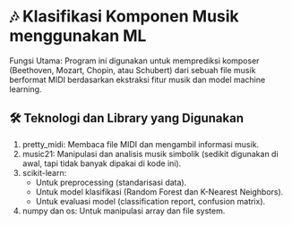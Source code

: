 # 🎶 Klasifikasi Komponen Musik menggunakan ML

Fungsi Utama:
Program ini digunakan untuk memprediksi komposer (Beethoven, Mozart, Chopin, atau Schubert) dari sebuah file musik berformat MIDI berdasarkan ekstraksi fitur musik dan model machine learning.

## 🛠️ Teknologi dan Library yang Digunakan
1. pretty_midi: Membaca file MIDI dan mengambil informasi musik.
2. music21: Manipulasi dan analisis musik simbolik (sedikit digunakan di awal, tapi tidak banyak dipakai di kode ini).
3. scikit-learn:
   - Untuk preprocessing (standarisasi data).
   - Untuk model klasifikasi (Random Forest dan K-Nearest Neighbors).
   - Untuk evaluasi model (classification report, confusion matrix).
4. numpy dan os: Untuk manipulasi array dan file system.
